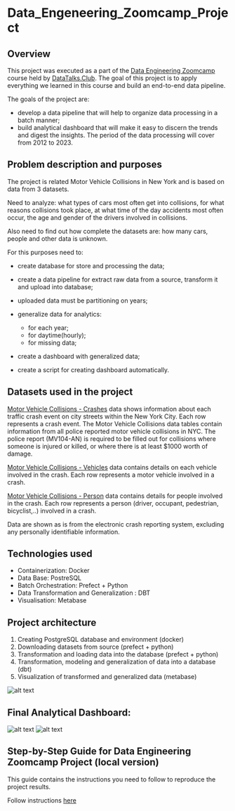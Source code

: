 # Data_Engeneering_Zoomcamp_Project

## Overview

This project was executed as a part of the [Data Engineering Zoomcamp](https://github.com/DataTalksClub/data-engineering-zoomcamp) course held by [DataTalks.Club](https://datatalks.club/). The goal of this project is to apply everything we learned in this course and build an end-to-end data pipeline.

The goals of the project are:

  * develop a data pipeline that will help to organize data processing in a batch manner;
  * build analytical dashboard that will make it easy to discern the trends and digest the insights.
The period of the data processing will cover from 2012 to 2023.


## Problem description and purposes

The project is related Motor Vehicle Collisions in New York and is based on data from 3 datasets. 

Need to analyze: what types of cars most often get into collisions, for what reasons collisions took place, at what time of the day accidents most often occur, the age and gender of the drivers involved in collisions. 

Also need to find out how complete the datasets are: how many cars, people and other data is unknown. 

For this purposes need to:
  * create database for store and processing the data;
  * create a data pipeline for extract raw data from a source, transform it and upload into database;
  * uploaded data must be partitioning on years;
  * generalize data for analytics:
 
       - for each year; 
       - for daytime(hourly); 
       - for missing data;
  * create a dashboard with generalized data;
  * create a script for creating dashboard automatically.

## Datasets used in the project

[Motor Vehicle Collisions - Crashes](https://data.cityofnewyork.us/Public-Safety/Motor-Vehicle-Collisions-Crashes/h9gi-nx95) data shows information about each traffic crash event on city streets within the New York City.  Each row represents a crash event. The Motor Vehicle Collisions data tables contain information from all police reported motor vehicle collisions in NYC. The police report (MV104-AN) is required to be filled out for collisions where someone is injured or killed, or where there is at least $1000 worth of damage.

[Motor Vehicle Collisions - Vehicles](https://data.cityofnewyork.us/Public-Safety/Motor-Vehicle-Collisions-Vehicles/bm4k-52h4) data contains details on each vehicle involved in the crash. Each row represents a motor vehicle involved in a crash. 

[Motor Vehicle Collisions - Person](https://data.cityofnewyork.us/Public-Safety/Motor-Vehicle-Collisions-Person/f55k-p6yu) data contains details for people involved in the crash. Each row represents a person (driver, occupant, pedestrian, bicyclist,..) involved in a crash.

Data are shown as is from the electronic crash reporting system, excluding any personally identifiable information.

## Technologies used

  * Containerization: Docker
  * Data Base: PostreSQL
  * Batch Orchestration: Prefect + Python
  * Data Transformation and Generalization : DBT
  * Visualisation: Metabase

## Project architecture

1. Creating PostgreSQL database and environment (docker)
2. Downloading datasets from source (prefect + python)
3. Transformation and loading data into the database (prefect + python)
4. Transformation, modeling and generalization of data into a database (dbt)
5. Visualization of transformed and generalized data (metabase)

![alt text](https://github.com/kostoccka/Data_Engineering_Zoomcamp_Project/blob/main/images/Local/local-batch-processing.png)

## Final Analytical Dashboard:

![alt text](https://github.com/kostoccka/Data_Engineering_Zoomcamp_Project/blob/main/images/Local/metabase-dashboard_1.png)
![alt text](https://github.com/kostoccka/Data_Engineering_Zoomcamp_Project/blob/main/images/Local/metabase-dashboard_2.png)

## Step-by-Step Guide for Data Engineering Zoomcamp Project (local version)

This guide contains the instructions you need to follow to reproduce the project results.

Follow instructions [here](https://github.com/kostoccka/Data_Engineering_Zoomcamp_Project/tree/main/Local_version)
